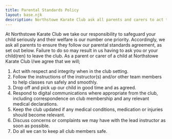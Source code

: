 ```yaml
---
title: Parental Standards Policy
layout: base.njk
description: Northstowe Karate Club ask all parents and carers to act treat all other members with respect, be on time and respond quickly where appropriate
---
```

At Northstowe Karate Club we take our responsibility to safeguard your child seriously and their welfare is our number one priority. Accordingly, we ask all parents to ensure they follow our parental standards agreement, as set out below. Failure to do so may result in us having to ask you or your child(ren) to leave the club.
As a parent or carer of a child at Northstowe Karate Club I/we agree that we will;

1.	Act with respect and integrity when in the club setting.
2.	Follow the instructions of the instructor(s) and/or other team members to help classes run safely and smoothly.
3.	Drop off and pick up our child in good time and as agreed.
4.	Respond to digital communications where appropriate from the club, including correspondence on club membership and any relevant medical declarations.
5.	Keep the club updated if any medical conditions, medication or injuries should become relevant.
6.	Discuss concerns or complaints we may have with the lead instructor as soon as possible.
7.	Do all we can to keep all club members safe.

